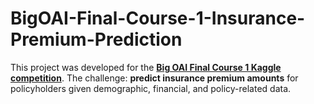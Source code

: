 # BigOAI-Final-Course-1-Insurance-Premium-Prediction
This project was developed for the **[Big OAI Final Course 1 Kaggle competition](https://www.kaggle.com/competitions/big-oai-final-course-1/leaderboard?tab=public)**.   The challenge: **predict insurance premium amounts** for policyholders given demographic, financial, and policy-related data.  

